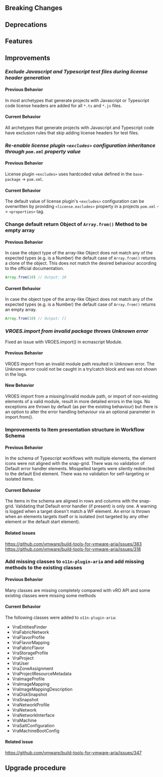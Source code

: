 [//]: # (VERSION_PLACEHOLDER DO NOT DELETE)
[//]: # (Used when working on a new release. Placed together with the Version.md)
[//]: # (Nothing here is optional. If a step must not be performed, it must be said so)
[//]: # (Do not fill the version, it will be done automatically)
[//]: # (Quick Intro to what is the focus of this release)

## Breaking Changes

[//]: # (### *Breaking Change*)
[//]: # (Describe the breaking change AND explain how to resolve it)
[//]: # (You can utilize internal links /e.g. link to the upgrade procedure, link to the improvement|deprecation that introduced this/)

## Deprecations

[//]: # (### *Deprecation*)
[//]: # (Explain what is deprecated and suggest alternatives)

[//]: # (Features -> New Functionality)

## Features

[//]: # (### *Feature Name*)
[//]: # (Describe the feature)
[//]: # (Optional But highly recommended Specify *NONE* if missing)
[//]: # (#### Relevant Documentation:)

[//]: # (Improvements -> Bugfixes/hotfixes or general improvements)

## Improvements

[//]: # (### *Improvement Name* )
[//]: # (Talk ONLY regarding the improvement)
[//]: # (Optional But highly recommended)
[//]: # (#### Previous Behavior)
[//]: # (Explain how it used to behave, regarding to the change)
[//]: # (Optional But highly recommended)
[//]: # (#### New Behavior)
[//]: # (Explain how it behaves now, regarding to the change)
[//]: # (Optional But highly recommended Specify *NONE* if missing)
[//]: # (#### Relevant Documentation:)

### *Exclude Javascript and Typescript test files during license header generation*

#### Previous Behavior

In most archetypes that generate projects with Javascript or Typescript code license headers are added for all `*.ts` and `*.js` files.

#### Current Behavior

All archetypes that generate projects with Javascript and Typescript code have exclusion rules that skip adding license headers for test files.

### *Re-enable license plugin `<excludes>` configuration inheritance through `pom.xml` property value*

#### Previous Behavior

License plugin `<excludes>` uses hardcoded value defined in the `base-package` -> `pom.xml`.

#### Current Behavior

The default value of license plugin's `<excludes>` configuration can be overwritten by providing `<license.excludes>` property in a projects `pom.xml` -> `<properties>` tag.

### Change default return Object of `Array.from()` Method to be empty array

#### Previous Behavior

In case the object type of the array-like Object does not match any of the expected types (e.g. is a Number) the default case of `Array.from()` returns a clone of the object. This does not match the desired behaviour according to the official documentation.

```js
Array.from(10) // Output: 10
```

#### Current Behavior
In case the object type of the array-like Object does not match any of the expected types (e.g. is a Number) the default case of `Array.from()` returns an empty array.

```js
Array.from(10) // Output: []
```

### *VROES.import from invalid package throws Unknown error*

Fixed an issue with VROES.import() in ecmascript Module.

#### Previous Behavior

VROES import from an invalid module path resulted in Unknown error.
The Unknown error could not be caught in a try/catch block and was not shown in the logs.

#### New Behavior

VROES import from a missing/invalid module path, or import of non-existing elements of a valid module,
result in more detailed errors in the logs. No exceptions are thrown by default (as per the existing behaviour)
but there is an option to alter the error handling behaviour via an optional parameter in import.from().

### Improvements to Item presentation structure in Workflow Schema

#### Previous Behavior

In the schema of Typescript workflows with multiple elements, the element icons were not aligned with the snap-grid.
There was no validation of Default error handler elements.
Misspelled targets were silently redirected to the default End element.
There was no validation for self-targeting or isolated items.

#### Current Behavior

The items in the schema are aligned in rows and columns with the snap-grid.
Validating that Default error handler (if present) is only one.
A warning is logged when a target doesn't match a WF element.
An error is thrown when an elements targets itself or is isolated (not targeted by any other element or the default start element).

#### Related issues

<https://github.com/vmware/build-tools-for-vmware-aria/issues/383>
<https://github.com/vmware/build-tools-for-vmware-aria/issues/318>

### Add missing classes to `o11n-plugin-aria` and add missing methods to the existing classes

#### Previous Behavior

Many classes are missing completely compared with vRO API and some existing classes were missing some methods

#### Current Behavior

The following classes were added to `o11n-plugin-aria`:

- VraEntitiesFinder
- VraFabricNetwork
- VraFlavorProfile
- VraFlavorMapping
- VraFabricFlavor
- VraStorageProfile
- VraProject
- VraUser
- VraZoneAssignment
- VraProjectResourceMetadata
- VraImageProfile
- VraImageMapping
- VraImageMappingDescription
- VraDiskSnapshot
- VraSnapshot
- VraNetworkProfile
- VraNetwork
- VraNetworkInterface
- VraMachine
- VraSaltConfiguration
- VraMachineBootConfig

#### Related issue

<https://github.com/vmware/build-tools-for-vmware-aria/issues/347>


## Upgrade procedure

[//]: # (Explain in details if something needs to be done)
